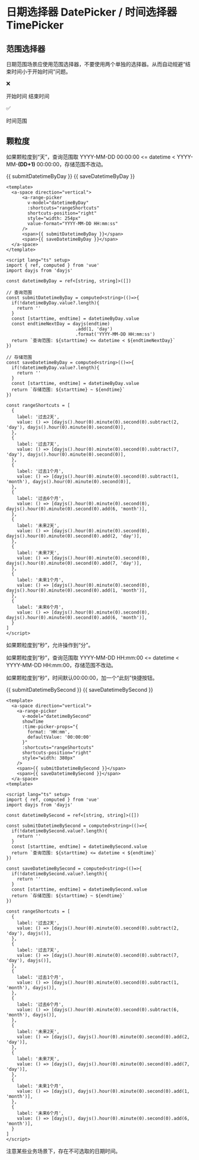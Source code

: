 # 日期选择器 DatePicker / 时间选择器 TimePicker

## 范围选择器

日期范围场景应使用范围选择器，不要使用两个单独的选择器。从而自动规避“结束时间小于开始时间”问题。

:x:

<a-card>
  <a-space direction="vertical">
    <span>开始时间</span>
    <a-date-picker
      style="width: 200px"
    />
    <span>结束时间</span>
    <a-date-picker
      style="width: 200px"
    />
  </a-space>
</a-card>

:white_check_mark:

<a-card>
  <a-space direction="vertical">
    <span>时间范围</span>
    <a-range-picker
      style="width: 254px"
    />
  </a-space>
</a-card>

## 颗粒度

如果颗粒度到“天”，查询范围取 YYYY-MM-DD 00:00:00 <= datetime < YYYY-MM-**(DD+1)** 00:00:00，存储范围不改动。

<a-card>
  <a-space direction="vertical">
      <a-range-picker
        v-model="datetimeByDay"
        :shortcuts="rangeShortcutsForDay"
        shortcuts-position="right"
        style="width: 254px"
        value-format="YYYY-MM-DD HH:mm:ss"
      />
      <span>{{ submitDatetimeByDay }}</span>
      <span>{{ saveDatetimeByDay }}</span>
  </a-space>
</a-card>

```vue{6,25-27}
<template>
  <a-space direction="vertical">
      <a-range-picker
        v-model="datetimeByDay"
        :shortcuts="rangeShortcuts"
        shortcuts-position="right"
        style="width: 254px"
        value-format="YYYY-MM-DD HH:mm:ss"
      />
      <span>{{ submitDatetimeByDay }}</span>
      <span>{{ saveDatetimeByDay }}</span>
  </a-space>
</template>

<script lang="ts" setup>
import { ref, computed } from 'vue'
import dayjs from 'dayjs'

const datetimeByDay = ref<[string, string]>([])

// 查询范围
const submitDatetimeByDay = computed<string>(()=>{
  if(!datetimeByDay.value?.length){
    return ''
  }
  const [starttime, endtime] = datetimeByDay.value
  const endtimeNextDay = dayjs(endtime)
                          .add(1, 'day')
                          .format('YYYY-MM-DD HH:mm:ss')
  return `查询范围: ${starttime} <= datetime < ${endtimeNextDay}`
})

// 存储范围
const saveDatetimeByDay = computed<string>(()=>{
  if(!datetimeByDay.value?.length){
    return ''
  }
  const [starttime, endtime] = datetimeByDay.value
  return `存储范围: ${starttime} ~ ${endtime}`
})

const rangeShortcuts = [
  {
    label: '过去2天',
    value: () => [dayjs().hour(0).minute(0).second(0).subtract(2, 'day'), dayjs().hour(0).minute(0).second(0)],
  },
  {
    label: '过去7天',
    value: () => [dayjs().hour(0).minute(0).second(0).subtract(7, 'day'), dayjs().hour(0).minute(0).second(0)],
  },
  {
    label: '过去1个月',
    value: () => [dayjs().hour(0).minute(0).second(0).subtract(1, 'month'), dayjs().hour(0).minute(0).second(0)],
  },
  {
    label: '过去6个月',
    value: () => [dayjs().hour(0).minute(0).second(0), dayjs().hour(0).minute(0).second(0).add(6, 'month')],
  },
  {
    label: '未来2天',
    value: () => [dayjs().hour(0).minute(0).second(0), dayjs().hour(0).minute(0).second(0).add(2, 'day')],
  },
  {
    label: '未来7天',
    value: () => [dayjs().hour(0).minute(0).second(0), dayjs().hour(0).minute(0).second(0).add(7, 'day')],
  },
  {
    label: '未来1个月',
    value: () => [dayjs().hour(0).minute(0).second(0), dayjs().hour(0).minute(0).second(0).add(1, 'month')],
  },
  {
    label: '未来6个月',
    value: () => [dayjs().hour(0).minute(0).second(0), dayjs().hour(0).minute(0).second(0).add(6, 'month')],
  }
]
</script>
```

如果颗粒度到“秒”，允许操作到“分”。

如果颗粒度到“秒”，查询范围取 YYYY-MM-DD HH:mm:00 <= datetime < YYYY-MM-DD HH:mm:00，存储范围不改动。

如果颗粒度到“秒”，时间默认00:00:00，加一个“此刻”快捷按钮。

<a-card>
  <a-space direction="vertical">
    <a-range-picker
      showTime
      v-model="datetimeBySecond"
      :time-picker-props="{
        format: 'HH:mm',
        defaultValue: '00:00:00'
      }"
      :shortcuts="rangeShortcutsForSecond"
      shortcuts-position="right"
      style="width: 380px"
    />
    <span>{{ submitDatetimeBySecond }}</span>
    <span>{{ saveDatetimeBySecond }}</span>
  </a-space>
</a-card>

```vue{5-11}
<template>
  <a-space direction="vertical">
    <a-range-picker
      v-model="datetimeBySecond"
      showTime
      :time-picker-props="{
        format: 'HH:mm',
        defaultValue: '00:00:00'
      }"
      :shortcuts="rangeShortcuts"
      shortcuts-position="right"
      style="width: 380px"
    />
    <span>{{ submitDatetimeBySecond }}</span>
    <span>{{ saveDatetimeBySecond }}</span>
  </a-space>
<template>

<script lang="ts" setup>
import { ref, computed } from 'vue'
import dayjs from 'dayjs'

const datetimeBySecond = ref<[string, string]>([])

const submitDatetimeBySecond = computed<string>(()=>{
  if(!datetimeBySecond.value?.length){
    return ''
  }
  const [starttime, endtime] = datetimeBySecond.value
  return `查询范围: ${starttime} <= datetime < ${endtime}`
})

const saveDatetimeBySecond = computed<string>(()=>{
  if(!datetimeBySecond.value?.length){
    return ''
  }
  const [starttime, endtime] = datetimeBySecond.value
  return `存储范围: ${starttime} ~ ${endtime}`
})

const rangeShortcuts = [
  {
    label: '过去2天',
    value: () => [dayjs().hour(0).minute(0).second(0).subtract(2, 'day'), dayjs()],
  },
  {
    label: '过去7天',
    value: () => [dayjs().hour(0).minute(0).second(0).subtract(7, 'day'), dayjs()],
  },
  {
    label: '过去1个月',
    value: () => [dayjs().hour(0).minute(0).second(0).subtract(1, 'month'), dayjs()],
  },
  {
    label: '过去6个月',
    value: () => [dayjs().hour(0).minute(0).second(0).subtract(6, 'month'), dayjs()],
  },
  {
    label: '未来2天',
    value: () => [dayjs(), dayjs().hour(0).minute(0).second(0).add(2, 'day')],
  },
  {
    label: '未来7天',
    value: () => [dayjs(), dayjs().hour(0).minute(0).second(0).add(7, 'day')],
  },
  {
    label: '未来1个月',
    value: () => [dayjs(), dayjs().hour(0).minute(0).second(0).add(1, 'month')],
  },
  {
    label: '未来6个月',
    value: () => [dayjs(), dayjs().hour(0).minute(0).second(0).add(6, 'month')],
  }
]
</script>
```

注意某些业务场景下，存在不可选取的日期时间。

<script lang="ts" setup>
import { ref, computed } from 'vue'
import dayjs from 'dayjs'

//颗粒度天
const datetimeByDay = ref<[string, string]>([])

const submitDatetimeByDay = computed<string>(()=>{
  if(!datetimeByDay.value?.length){
    return ''
  }
  const [starttime, endtime] = datetimeByDay.value
  const endtimeNextDay = dayjs(endtime).add(1, 'day').format('YYYY-MM-DD HH:mm:ss')
  return `查询范围: ${starttime} <= datetime < ${endtimeNextDay}`
})

const saveDatetimeByDay = computed<string>(()=>{
  if(!datetimeByDay.value?.length){
    return ''
  }
  const [starttime, endtime] = datetimeByDay.value
  return `存储范围: ${starttime} ~ ${endtime}`
})

//颗粒度秒
const datetimeBySecond = ref<[string, string]>([])

const submitDatetimeBySecond = computed<string>(()=>{
  if(!datetimeBySecond.value?.length){
    return ''
  }
  const [starttime, endtime] = datetimeBySecond.value
  return `查询范围: ${starttime} <= datetime < ${endtime}`
})

const saveDatetimeBySecond = computed<string>(()=>{
  if(!datetimeBySecond.value?.length){
    return ''
  }
  const [starttime, endtime] = datetimeBySecond.value
  return `存储范围: ${starttime} ~ ${endtime}`
})

const rangeShortcutsForDay = [
  {
    label: '过去2天',
    value: () => [dayjs().hour(0).minute(0).second(0).subtract(2, 'day'), dayjs().hour(0).minute(0).second(0)],
  },
  {
    label: '过去7天',
    value: () => [dayjs().hour(0).minute(0).second(0).subtract(7, 'day'), dayjs().hour(0).minute(0).second(0)],
  },
  {
    label: '过去1个月',
    value: () => [dayjs().hour(0).minute(0).second(0).subtract(1, 'month'), dayjs().hour(0).minute(0).second(0)],
  },
  {
    label: '过去6个月',
    value: () => [dayjs().hour(0).minute(0).second(0), dayjs().hour(0).minute(0).second(0).add(6, 'month')],
  },
  {
    label: '未来2天',
    value: () => [dayjs().hour(0).minute(0).second(0), dayjs().hour(0).minute(0).second(0).add(2, 'day')],
  },
  {
    label: '未来7天',
    value: () => [dayjs().hour(0).minute(0).second(0), dayjs().hour(0).minute(0).second(0).add(7, 'day')],
  },
  {
    label: '未来1个月',
    value: () => [dayjs().hour(0).minute(0).second(0), dayjs().hour(0).minute(0).second(0).add(1, 'month')],
  },
  {
    label: '未来6个月',
    value: () => [dayjs().hour(0).minute(0).second(0), dayjs().hour(0).minute(0).second(0).add(6, 'month')],
  }
]

const rangeShortcutsForSecond = [
  {
    label: '过去2天',
    value: () => [dayjs().hour(0).minute(0).second(0).subtract(2, 'day'), dayjs()],
  },
  {
    label: '过去7天',
    value: () => [dayjs().hour(0).minute(0).second(0).subtract(7, 'day'), dayjs()],
  },
  {
    label: '过去1个月',
    value: () => [dayjs().hour(0).minute(0).second(0).subtract(1, 'month'), dayjs()],
  },
  {
    label: '过去6个月',
    value: () => [dayjs(), dayjs().hour(0).minute(0).second(0).add(6, 'month')],
  },
  {
    label: '未来2天',
    value: () => [dayjs(), dayjs().hour(0).minute(0).second(0).add(2, 'day')],
  },
  {
    label: '未来7天',
    value: () => [dayjs(), dayjs().hour(0).minute(0).second(0).add(7, 'day')],
  },
  {
    label: '未来1个月',
    value: () => [dayjs(), dayjs().hour(0).minute(0).second(0).add(1, 'month')],
  },
  {
    label: '未来6个月',
    value: () => [dayjs(), dayjs().hour(0).minute(0).second(0).add(6, 'month')],
  }
]
</script>
